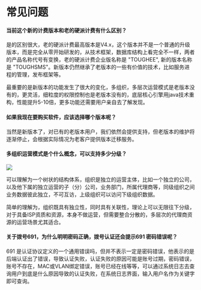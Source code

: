 # 常见问题


#### 当前这个新的计费版本和老的硬派计费有什么区别？

是的区别很大，老的硬派计费最高版本是V4.x，这个版本并不是一个普通的升级版本，而是完全从零开始研发的，从技术框架，数据库结构上看完全不一样，两者的产品名称代号有变换，老的硬派计费企业版名称是 "TOUGHEE", 新的版本名称是 "TOUGHSMS"。新版本仍然继承了老版本的一些有价值的技术，比如服务进程的管理，发布框架等。

最重要的是新版本的功能发生了很大的变化，多组织，多层次运营模式是老版本没有的，更灵活，细粒度的权限控制也是老版本没有的，底层核心引擎用java技术重构，性能提升5-10倍，更多功能还需要用户亲自去了解发现。

#### 如果我现在要购买软件，应该选择哪个版本呢？

当然是新版本了，对已有的老版本用户，我们依然会提供支持，但老版本的维护将逐渐停止，会根据实际情况为老客户提供版本迁移服务。

#### 多组织运营模式是个什么概念，可以支持多少分级？

![](http://static.toughcloud.net/toughsms/tc_20180524165643_9.png)

可以理解为一个树状的结构体系，组织是独立的运营主体，比如一个独立的公司，以及他下属的独立运营的子（分）公司，业务部门，所属代理商等，同级组织之间业务数据彼此独立，不可互访，上级组织可以访问下级组织数据。

简单的理解为，组织既具有独立性，同时具有关联性，理论上可以无限往下分级，对于具备ISP资质和资源，本身不做运营，但需要整合分散的，多层次的代理商资源的运营场景尤其适合。

#### 关于拨号691，为什么明明密码正确，拨号认证还会提示691 密码错误呢？

691 是认证协议定义的一个通用错误吗，但并不表示一定是密码错误，他表示的是后端认证出了错误，导致认证失败，认证失败的原因可能是账号过期，密码错误，账号不存在，MAC或VLAN绑定错误，账号已经在线等等，可以通过系统日志去查询用户到底是什么原因导致的认证失败，在系统日志界面，输入用户名作为关键字即可查询。

